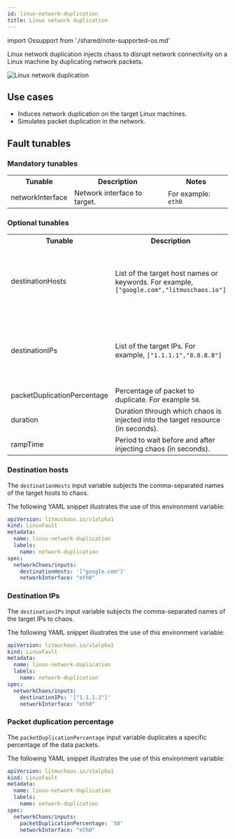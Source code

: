 ```yaml
---
id: linux-network-duplication
title: Linux network duplication
---
```


import Ossupport from './shared/note-supported-os.md'


Linux network duplication injects chaos to disrupt network connectivity on a Linux machine by duplicating network packets.

![Linux network duplication](./static/images/linux-network-duplication.png)

## Use cases
- Induces network duplication on the target Linux machines.
- Simulates packet duplication in the network.

<Ossupport />

## Fault tunables
<h3>Mandatory tunables</h3>
<table>
  <tr>
    <th> Tunable </th>
    <th> Description </th>
    <th> Notes </th>
  </tr>
  <tr>
    <td> networkInterface </td>
    <td> Network interface to target. </td>
    <td> For example: <code>eth0</code> </td>
  </tr>
</table>

<h3>Optional tunables</h3>
<table>
  <tr>
    <th> Tunable </th>
    <th> Description </th>
    <th> Notes </th>
  </tr>
    <tr>
    <td> destinationHosts </td>
    <td> List of the target host names or keywords. For example, <code>["google.com","litmuschaos.io"]</code> </td>
    <td> If neither <code>destinationHosts</code> nor <code> destinationIPs</code> is provided, all host names/domains are targeted </td>
  </tr>
  <tr>
    <td> destinationIPs </td>
    <td> List of the target IPs. For example, <code>["1.1.1.1","8.8.8.8"]</code> </td>
    <td> If neither <code>destinationHosts</code> nor <code> destinationIPs</code> is provided, all host names/domains are targeted</td>
  </tr>
  <tr>
    <td> packetDuplicationPercentage </td>
    <td> Percentage of packet to duplicate. For example <code>50</code>. </td>
    <td> Default: 100% </td>
  </tr>
  <tr>
    <td> duration </td>
    <td> Duration through which chaos is injected into the target resource (in seconds). </td>
    <td> Default: 30s </td>
  </tr>
  <tr>
    <td> rampTime </td>
    <td> Period to wait before and after injecting chaos (in seconds). </td>
    <td> Default: 0s </td>
  </tr>
</table>

### Destination hosts

The `destinationHosts` input variable subjects the comma-separated names of the target hosts to chaos.

The following YAML snippet illustrates the use of this environment variable:

[embedmd]:# (./static/manifests/linux-network-duplication/destination-hosts.yaml yaml)
```yaml
apiVersion: litmuchaos.io/v1alpha1
kind: LinuxFault
metadata:
  name: linux-network-duplication
  labels:
    name: network-duplication
spec:
  networkChaos/inputs:
    destinationHosts: '["google.com"]'
    networkInterface: "eth0"
```

### Destination IPs

The `destinationIPs` input variable subjects the comma-separated names of the target IPs to chaos.

The following YAML snippet illustrates the use of this environment variable:

[embedmd]:# (./static/manifests/linux-network-duplication/destination-ips.yaml yaml)
```yaml
apiVersion: litmuchaos.io/v1alpha1
kind: LinuxFault
metadata:
  name: linux-network-duplication
  labels:
    name: network-duplication
spec:
  networkChaos/inputs:
    destinationIPs: '["1.1.1.1"]'
    networkInterface: "eth0"
```

### Packet duplication percentage

The `packetDuplicationPercentage` input variable duplicates a specific percentage of the data packets.

The following YAML snippet illustrates the use of this environment variable:

[embedmd]:# (./static/manifests/linux-network-duplication/packet-duplication-percentage.yaml yaml)
```yaml
apiVersion: litmuchaos.io/v1alpha1
kind: LinuxFault
metadata:
  name: linux-network-duplication
  labels:
    name: network-duplication
spec:
  networkChaos/inputs:
    packetDuplicationPercentage: '50'
    networkInterface: "eth0"
```

